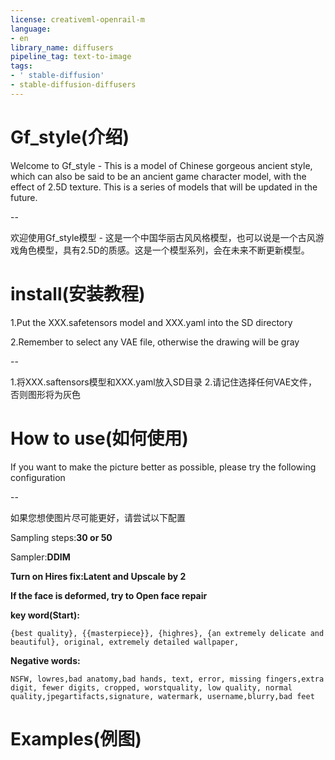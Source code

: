 ```yaml
---
license: creativeml-openrail-m
language:
- en
library_name: diffusers
pipeline_tag: text-to-image
tags:
- ' stable-diffusion'
- stable-diffusion-diffusers
---
```

# Gf_style(介绍)

Welcome to Gf_style - This is a model of Chinese gorgeous ancient style, which can also be said to be an ancient game character model, with the effect of 2.5D texture. This is a series of models that will be updated in the future.

--

欢迎使用Gf_style模型 - 这是一个中国华丽古风风格模型，也可以说是一个古风游戏角色模型，具有2.5D的质感。这是一个模型系列，会在未来不断更新模型。

# install(安装教程)

1.Put the XXX.safetensors model and XXX.yaml into the SD directory

2.Remember to select any VAE file, otherwise the drawing will be gray

--

1.将XXX.saftensors模型和XXX.yaml放入SD目录
2.请记住选择任何VAE文件，否则图形将为灰色

# How to use(如何使用)

If you want to make the picture better as possible, please try the following configuration

--

如果您想使图片尽可能更好，请尝试以下配置

Sampling steps:**30 or 50**

Sampler:**DDIM**

**Turn on Hires fix:Latent and Upscale by 2**

**If the face is deformed, try to Open face repair**

**key word(Start):**
```
{best quality}, {{masterpiece}}, {highres}, {an extremely delicate and beautiful}, original, extremely detailed wallpaper,
```

**Negative words:**
```
NSFW, lowres,bad anatomy,bad hands, text, error, missing fingers,extra digit, fewer digits, cropped, worstquality, low quality, normal quality,jpegartifacts,signature, watermark, username,blurry,bad feet
```

# Examples(例图)

